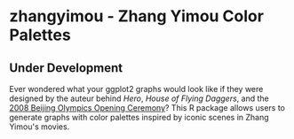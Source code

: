 # zhangyimou - Zhang Yimou Color Palettes

## Under Development

Ever wondered what your ggplot2 graphs would look like if they were designed by the auteur behind *Hero*, *House of Flying Daggers*, and the [2008 Beijing Olympics Opening Ceremony](https://www.youtube.com/watch?v=ii-n_QSS0og)? This R package allows users to generate graphs with color palettes inspired by iconic scenes in Zhang Yimou's movies. 
